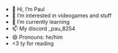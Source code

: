 - 👋 Hi, I’m Paul
- 👀 I’m interested in videogames and stuff
- 🌱 I’m currently learning 
- 📫 My discord _pau_8254
- 😄 Pronouns: he/him
- <3 ty for reading

<!---
Pau6547/Pau6547 is a ✨ special ✨ repository because its `README.md` (this file) appears on your GitHub profile.
You can click the Preview link to take a look at your changes.
--->
